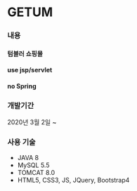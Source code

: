 # GETUM

### 내용
#### 텀블러 쇼핑몰
#### use jsp/servlet
#### no Spring

### 개발기간
2020년 3월 2일 ~

### 사용 기술
* JAVA 8
* MySQL 5.5
* TOMCAT 8.0
* HTML5, CSS3, JS, JQuery, Bootstrap4
